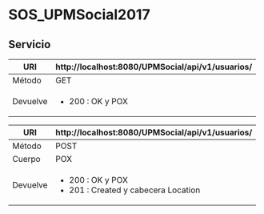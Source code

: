 # SOS\_UPMSocial2017

## Servicio

| URI        		| http://localhost:8080/UPMSocial/api/v1/usuarios/ | 
| ------------- 	|-------------	| 
| Método      	| GET 				| 
| Devuelve      	| <ul><li>200 : OK y POX</li></ul>|


| URI        		| http://localhost:8080/UPMSocial/api/v1/usuarios/ | 
| ------------- 	|-------------	| 
| Método      	| POST 			|
| Cuerpo 			| POX  			|  
| Devuelve      	| <ul><li>200 : OK y POX</li><li>201 : Created y cabecera Location</li></ul>|  
